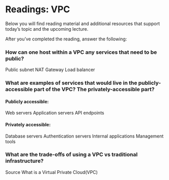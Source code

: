 # Readings: VPC
Below you will find reading material and additional resources that support today’s topic and the upcoming lecture.

After you’ve completed the reading, answer the following:

### How can one host within a VPC any services that need to be public?
Public subnet 
NAT Gateway
Load balancer
### What are examples of services that would live in the publicly-accessible part of the VPC? The privately-accessible part?
#### Publicly accessible:
Web servers
Application servers
API endpoints
#### Privately accessible:
Database servers
Authentication servers
Internal applications
Management tools
### What are the trade-offs of using a VPC vs traditional infrastructure?



Source What is a Virtual Private Cloud(VPC)
